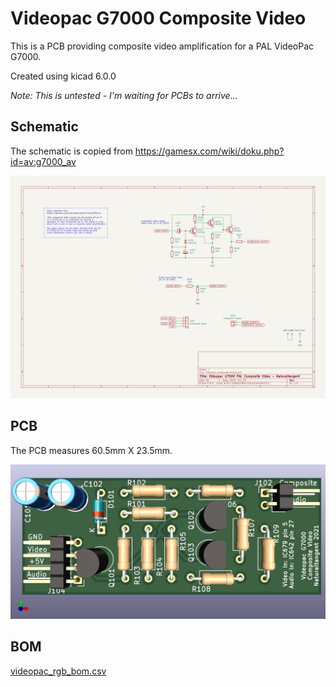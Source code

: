 # Videopac G7000 Composite Video

This is a PCB providing composite video amplification for a PAL VideoPac G7000.

Created using kicad 6.0.0

_Note: This is untested - I'm waiting for PCBs to arrive..._

## Schematic

The schematic is copied from https://gamesx.com/wiki/doku.php?id=av:g7000_av

![schematic](images/videopac_composite.svg "Schematic")

## PCB

The PCB measures 60.5mm X 23.5mm.

![PCB](images/videopac_composite_pcb.png "PCB")

## BOM

[videopac_rgb_bom.csv](videopac_composite_bom.csv "BOM")